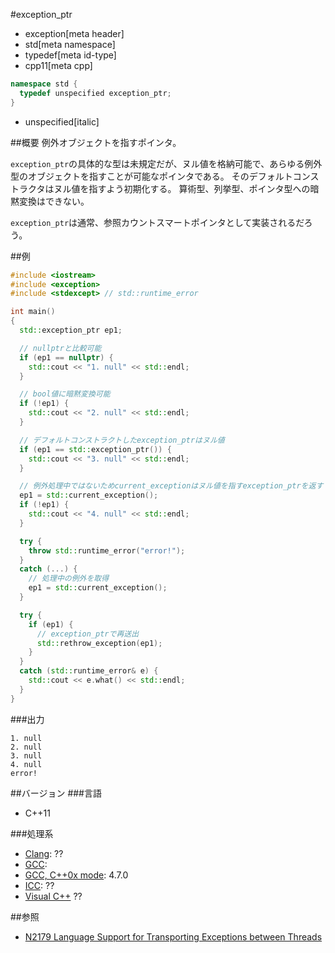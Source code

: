 #exception_ptr
* exception[meta header]
* std[meta namespace]
* typedef[meta id-type]
* cpp11[meta cpp]

```cpp
namespace std {
  typedef unspecified exception_ptr;
}
```
* unspecified[italic]

##概要
例外オブジェクトを指すポインタ。

`exception_ptr`の具体的な型は未規定だが、ヌル値を格納可能で、あらゆる例外型のオブジェクトを指すことが可能なポインタである。
そのデフォルトコンストラクタはヌル値を指すよう初期化する。
算術型、列挙型、ポインタ型への暗黙変換はできない。

`exception_ptr`は通常、参照カウントスマートポインタとして実装されるだろう。


##例
```cpp
#include <iostream>
#include <exception>
#include <stdexcept> // std::runtime_error

int main()
{
  std::exception_ptr ep1;

  // nullptrと比較可能
  if (ep1 == nullptr) {
    std::cout << "1. null" << std::endl;
  }

  // bool値に暗黙変換可能
  if (!ep1) {
    std::cout << "2. null" << std::endl;
  }

  // デフォルトコンストラクトしたexception_ptrはヌル値
  if (ep1 == std::exception_ptr()) {
    std::cout << "3. null" << std::endl;
  }

  // 例外処理中ではないためcurrent_exceptionはヌル値を指すexception_ptrを返す
  ep1 = std::current_exception();
  if (!ep1) {
    std::cout << "4. null" << std::endl;
  }

  try {
    throw std::runtime_error("error!");
  }
  catch (...) {
    // 処理中の例外を取得
    ep1 = std::current_exception();
  }

  try {
    if (ep1) {
      // exception_ptrで再送出
      std::rethrow_exception(ep1);
    }
  }
  catch (std::runtime_error& e) {
    std::cout << e.what() << std::endl;
  }
}
```


###出力
```
1. null
2. null
3. null
4. null
error!
```

##バージョン
###言語
- C++11

###処理系
- [Clang](/implementation.md#clang): ??
- [GCC](/implementation.md#gcc): 
- [GCC, C++0x mode](/implementation.md#gcc): 4.7.0
- [ICC](/implementation.md#icc): ??
- [Visual C++](/implementation.md#visual_cpp) ??


##参照
- [N2179 Language Support for Transporting Exceptions between Threads](http://www.open-std.org/jtc1/sc22/wg21/docs/papers/2007/n2179.html)

